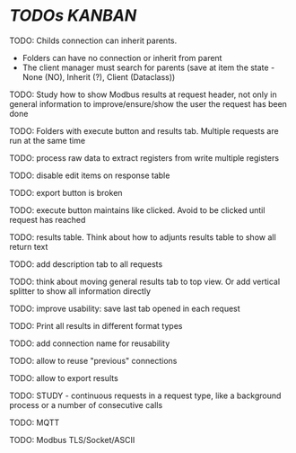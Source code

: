 # *TODOs KANBAN*

TODO: Childs connection can inherit parents.
- Folders can have no connection or inherit from parent
- The client manager must search for parents (save at item the state - None (NO), Inherit (?), Client (Dataclass))

TODO: Study how to show Modbus results at request header, not only in general information to improve/ensure/show the user the request has been done

TODO: Folders with execute button and results tab. Multiple requests are run at the same time




TODO: process raw data to extract registers from write multiple registers

TODO: disable edit items on response table

TODO: export button is broken

TODO: execute button maintains like clicked. Avoid to be clicked until request has reached

TODO: results table. Think about how to adjunts results table to show all return text

TODO: add description tab to all requests

TODO: think about moving general results tab to top view. Or add vertical splitter to show all information directly

TODO: improve usability: save last tab opened in each request

TODO: Print all results in different format types

TODO: add connection name for reusability

TODO: allow to reuse "previous" connections

TODO: allow to export results

TODO: STUDY - continuous requests in a request type, like a background process or a number of consecutive calls

TODO: MQTT

TODO: Modbus TLS/Socket/ASCII
